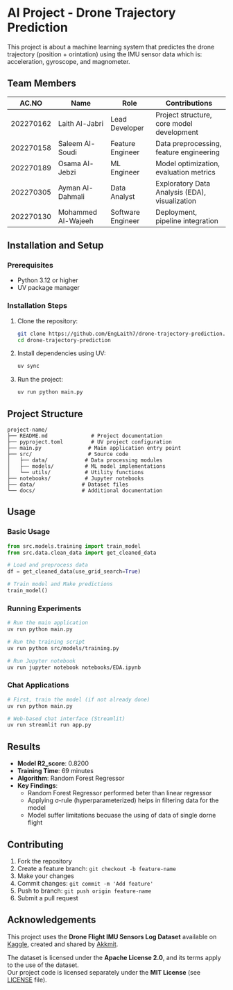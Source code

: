 # AI Project - Drone Trajectory Prediction

This project is about a machine learning system that predictes the drone trajectory (position + orintation) 
using the IMU sensor data which is: acceleration, gyroscope, and magnometer.

## Team Members

|   AC.NO   |         Name       |       Role        |                  Contributions                 |
|-----------|--------------------|-------------------|------------------------------------------------|
| 202270162 |   Laith Al-Jabri   |  Lead Developer   |   Project structure, core model development    |
| 202270158 |  Saleem Al-Soudi   | Feature Engineer  |    Data preprocessing, feature engineering     |
| 202270189 |   Osama Al-Jebzi   |    ML Engineer    |     Model optimization, evaluation metrics     |
| 202270305 |  Ayman Al-Dahmali  |   Data Analyst    | Exploratory Data Analysis (EDA), visualization |
| 202270130 | Mohammed Al-Wajeeh | Software Engineer |        Deployment, pipeline integration        |

## Installation and Setup

### Prerequisites
- Python 3.12 or higher
- UV package manager

### Installation Steps
1. Clone the repository:
   ```bash
   git clone https://github.com/EngLaith7/drone-trajectory-prediction.git
   cd drone-trajectory-prediction
   ```
2. Install dependencies using UV:
   ```bash
   uv sync
   ```

3. Run the project:
   ```bash
   uv run python main.py
   ```

## Project Structure

```
project-name/
├── README.md              # Project documentation
├── pyproject.toml         # UV project configuration
├── main.py               # Main application entry point
├── src/                  # Source code
│   ├── data/            # Data processing modules
│   ├── models/          # ML model implementations
│   └── utils/           # Utility functions
├── notebooks/           # Jupyter notebooks
├── data/               # Dataset files
└── docs/               # Additional documentation
```

## Usage

### Basic Usage
```python
from src.models.training import train_model
from src.data.clean_data import get_cleaned_data

# Load and preprocess data
df = get_cleaned_data(use_grid_search=True)

# Train model and Make predictions
train_model()
```
### Running Experiments
```bash
# Run the main application
uv run python main.py

# Run the training script
uv run python src/models/training.py

# Run Jupyter notebook
uv run jupyter notebook notebooks/EDA.ipynb
```
### Chat Applications
```bash
# First, train the model (if not already done)
uv run python main.py

# Web-based chat interface (Streamlit)
uv run streamlit run app.py
```
## Results

- **Model R2_score**: 0.8200
- **Training Time**: 69 minutes
- **Algorithm**: Random Forest Regressor
- **Key Findings**: 
  - Random Forest Regressor performed beter than linear regressor
  - Applying σ-rule (hyperparameterized) helps in filtering data for the model
  - Model suffer limitations becuase the using of data of single dorne flight
  
## Contributing

1. Fork the repository
2. Create a feature branch: `git checkout -b feature-name`
3. Make your changes
4. Commit changes: `git commit -m 'Add feature'`
5. Push to branch: `git push origin feature-name`
6. Submit a pull request 

## Acknowledgements

This project uses the **Drone Flight IMU Sensors Log Dataset** available on [Kaggle](https://www.kaggle.com/datasets/akkmit/drone-flight-imu-sensors-log), 
created and shared by [Akkmit](https://www.kaggle.com/akkmit).  

The dataset is licensed under the **Apache License 2.0**, and its terms apply to the use of the dataset.  
Our project code is licensed separately under the **MIT License** (see [LICENSE](./LICENSE) file).
